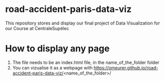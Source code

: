# road-accident-paris-data-viz
This repository stores and display our final project of Data Visualization for our Course at CentraleSupélec

# How to display any page 

1. The file needs to be an index.html file, in the name_of_the_folder folder
2. You can vizualise it as a webpage with https://omeurer.github.io/road-accident-paris-data-viz/<name_of_the_folder>/
